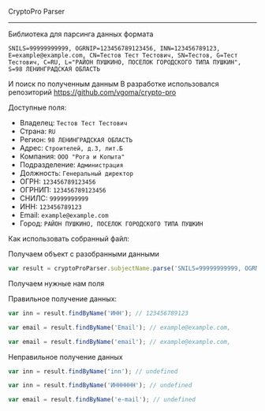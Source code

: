 CryptoPro Parser
______

Библиотека для парсинга данных формата 

`SNILS=99999999999, OGRNIP=123456789123456, INN=123456789123, E=example@example.com, CN=Тестов Тест Тестович, SN=Тестов, G=Тест Тестович, C=RU, L="РАЙОН ПУШКИНО, ПОСЕЛОК ГОРОДСКОГО ТИПА ПУШКИН", S=98 ЛЕНИНГРАДСКАЯ ОБЛАСТЬ`

И поиск по полученным данным
В разработке использовался репозиторий https://github.com/vgoma/crypto-pro

Доступные поля:
- Владелец: `Тестов Тест Тестович`
- Страна: `RU`
- Регион: `98 ЛЕНИНГРАДСКАЯ ОБЛАСТЬ`
- Адрес: `Строителей, д.3, лит.Б`
- Компания: `ООО "Рога и Копыта"`
- Подразделение: `Администрация`
- Должность: `Генеральный директор`
- ОГРН: `123456789123456`
- ОГРНИП: `123456789123456`
- СНИЛС: `99999999999`
- ИНН: `123456789123`
- Email: `example@example.com`
- Город: `РАЙОН ПУШКИНО, ПОСЕЛОК ГОРОДСКОГО ТИПА ПУШКИН`

Как использовать собранный файл:

Получаем объект с разобранными данными
```js
var result = cryptoProParser.subjectName.parse('SNILS=99999999999, OGRNIP=123456789123456, INN=123456789123, E=example@example.com, CN=Тестов Тест Тестович, SN=Тестов, G=Тест Тестович, C=RU, L="РАЙОН ПУШКИНО, ПОСЕЛОК ГОРОДСКОГО ТИПА ПУШКИН", S=98 ЛЕНИНГРАДСКАЯ ОБЛАСТЬ');
```

Получаем нужные нам поля

Правильное получение данных:
```js
var inn = result.findByName('ИНН'); // 123456789123
```
```js
var email = result.findByName('Email'); // example@example.com,
```
```js
var email = result.findByName('email'); // example@example.com,
```

Неправильное получение данных
```js
var inn = result.findByName('inn'); // undefined
```
```js
var inn = result.findByName('ИНННННН'); // undefined
```
```js
var email = result.findByName('e-mail'); // undefined
```

